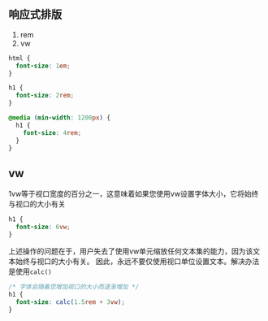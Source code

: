 
## 响应式排版
1. rem
2. vw

```css
html { 
  font-size: 1em; 
} 

h1 { 
  font-size: 2rem; 
} 

@media (min-width: 1200px) { 
  h1 {
    font-size: 4rem; 
  }
} 
```

## vw
1vw等于视口宽度的百分之一，这意味着如果您使用vw设置字体大小，它将始终与视口的大小有关
```css
h1 {
  font-size: 6vw;
}
```
上述操作的问题在于，用户失去了使用vw单元缩放任何文本集的能力，因为该文本始终与视口的大小有关。
因此，永远不要仅使用视口单位设置文本。解决办法是使用`calc()`

```css
/* 字体会随着您增加视口的大小而逐渐增加 */
h1 {
  font-size: calc(1.5rem + 3vw);
}
```